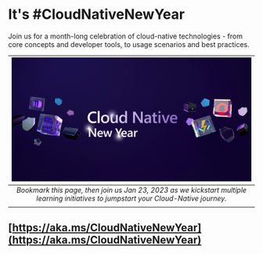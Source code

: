 <!--
Copyright (c) Microsoft Corporation.

Licensed under the Creative Commons Attribution 4.0 International (CC-BY-4.0) license.
-->

# It's #CloudNativeNewYear

Join us for a month-long celebration of cloud-native technologies - from core concepts and developer tools, to usage scenarios and best practices.

| ![Welcome to Cloud-Native New Year!](./website/static/img/cnny23/with-slogan.png)|
|:---:|
|_Bookmark this page, then join us Jan 23, 2023 as we kickstart multiple learning initiatives to jumpstart your Cloud-Native journey._| 
||

## [https://aka.ms/CloudNativeNewYear](https://aka.ms/CloudNativeNewYear)

